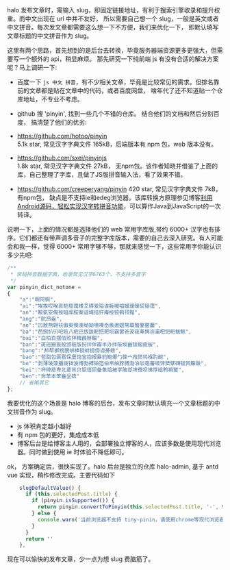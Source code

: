 
halo 发布文章时，需输入 slug，即固定链接地址，有利于搜索引擎收录和提升权重。而中文出现在 url 中并不友好，
所以需要自己想一个 slug，一般是英文或者中文拼音。每次发文章都需要这么想一下不方便，我们来优化一下，
即默认填写文章标题的中文拼音作为 slug。

这里有两个思路，首先想到的是后台去转换，毕竟服务器端资源更多更强大，但需要写一个额外的 api，稍显麻烦。
那先研究一下纯前端 js 有没有合适的解决方案呢？马上调研一下:

- 百度一下 `js 中文 拼音`，有不少相关文章，毕竟是比较常见的需求。但排名靠前的文章都是贴在文章中的代码，或者百度网盘，
啥年代了还不知道贴一个仓库地址，不专业不考虑。

- github 搜 'pinyin', 找到一些几个不错的仓库。 
结合他们的文档和然后分别百度， 搞清楚了他们的优劣:

- https://github.com/hotoo/pinyin  
  5.1k star, 常见汉字字典文件 165kB，后端版本有 npm 包，web 版本没有。

- https://github.com/sxei/pinyinjs  
  1.8k star, 常见汉字字典文件 27kB， 无npm包。该作者知晓并借鉴了上面的库，自己整理了字库，且做了JS版拼音输入法，看了效果不错。

- https://github.com/creeperyang/pinyin 
  420 star, 常见汉字字典文件 7kB， 有npm包， 缺点是不支持ie和edeg浏览器。该库转换方原理参见博客[利用Android源码，轻松实现汉字转拼音功能](http://blog.coderclock.com/2017/04/04/android/2017-04-04/)，可以算作Java到JavaScript的一次转译。


说明一下，上面的情况都是选择他们的 web 常用字库版,带约 6000+ 汉字也有排序。它们都还有带声调多音子的完整字库版本，需要的自己去深入研究。有人可能会和我一样，觉得 6000+ 常用字够不够，那就来感觉一下，这些常用字你能认识多少先吧:

```js
/**
 * 常规拼音数据字典，收录常见汉字6763个，不支持多音字
 */
var pinyin_dict_notone = 
{
	"a":"啊阿锕",
	"ai":"埃挨哎唉哀皑癌蔼矮艾碍爱隘诶捱嗳嗌嫒瑷暧砹锿霭",
	"an":"鞍氨安俺按暗岸胺案谙埯揞犴庵桉铵鹌顸黯",
	"ang":"肮昂盎",
	"ao":"凹敖熬翱袄傲奥懊澳坳拗嗷噢岙廒遨媪骜聱螯鏊鳌鏖",
	"ba":"芭捌扒叭吧笆八疤巴拔跋靶把耙坝霸罢爸茇菝萆捭岜灞杷钯粑鲅魃",
	"bai":"白柏百摆佰败拜稗薜掰鞴",
	"ban":"斑班搬扳般颁板版扮拌伴瓣半办绊阪坂豳钣瘢癍舨",
	"bang":"邦帮梆榜膀绑棒磅蚌镑傍谤蒡螃",
	"bao":"苞胞包褒雹保堡饱宝抱报暴豹鲍爆勹葆宀孢煲鸨褓趵龅",
	"bo":"剥薄玻菠播拨钵波博勃搏铂箔伯帛舶脖膊渤泊驳亳蕃啵饽檗擘礴钹鹁簸跛",
	"bei":"杯碑悲卑北辈背贝钡倍狈备惫焙被孛陂邶埤蓓呗怫悖碚鹎褙鐾",
	"ben":"奔苯本笨畚坌锛"
	// 省略其它
};
```

我要优化的这个场景是 halo 博客的后台，发布文章时默认填充一个文章标题的中文拼音作为 slug。

- js 体积肯定越小越好
- 有 npm 包的更好，集成成本低
- 博客后台是给博客主人用的，会部署独立博客的人，应该多数是使用现代浏览器。同时做到使用 ie 时体验不降低即可。

ok， 方案确定后，很快实现了。halo 后台是独立的仓库 halo-admin, 基于 antd vue 实现，稍作修改完成。主要代码如下

```js
    slugDefaultValue() {
      if (this.selectedPost.title) {
        if (pinyin.isSupported()) {
          return pinyin.convertToPinyin(this.selectedPost.title, '-', true)
        } else {
          console.warn('当前浏览器不支持 tiny-pinin，请使用chrome等现代浏览器.')
        }
      }
      return ''
    },
```

现在可以愉快的发布文章，少一点为想 slug 费脑筋了。
